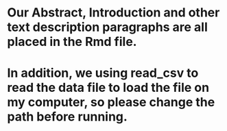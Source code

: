 # Our Abstract, Introduction and other text description paragraphs are all placed in the Rmd file.
# In addition, we using read_csv to read the data file to load the file on my computer, so please change the path before running.

